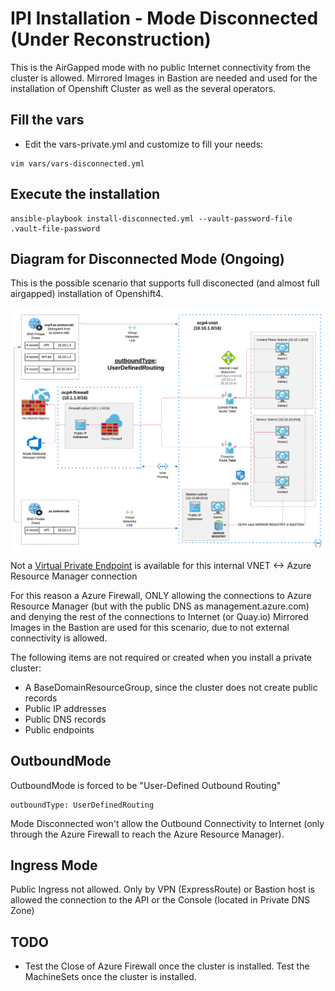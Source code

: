 # IPI Installation - Mode Disconnected (Under Reconstruction)

This is the AirGapped mode with no public Internet connectivity from the cluster is allowed. 
Mirrored Images in Bastion are needed and used for the installation of Openshift Cluster as well as the several operators.

## Fill the vars

* Edit the vars-private.yml and customize to fill your needs:

```
vim vars/vars-disconnected.yml
```

## Execute the installation

```
ansible-playbook install-disconnected.yml --vault-password-file .vault-file-password
```

## Diagram for Disconnected Mode (Ongoing)

This is the possible scenario that supports full disconected (and almost full airgapped) installation of Openshift4.

<img align="center" width="750" src="pics/egress_azure_disconnected2.png">

Not a [Virtual Private Endpoint](https://docs.microsoft.com/en-us/azure/virtual-network/virtual-network-service-endpoints-overview) is available for this internal VNET <-> Azure Resource Manager connection

For this reason a Azure Firewall, ONLY allowing the connections to Azure Resource Manager (but with the public DNS as management.azure.com) and denying the rest of the connections to Internet (or Quay.io)
Mirrored Images in the Bastion are used for this scenario, due to not external connectivity is allowed.

The following items are not required or created when you install a private cluster:

* A BaseDomainResourceGroup, since the cluster does not create public records
* Public IP addresses
* Public DNS records
* Public endpoints

## OutboundMode

OutboundMode is forced to be "User-Defined Outbound Routing"

```
outboundType: UserDefinedRouting
```

Mode Disconnected won't allow the Outbound Connectivity to Internet (only through the Azure Firewall to reach the Azure Resource Manager).

## Ingress Mode

Public Ingress not allowed. Only by VPN (ExpressRoute) or Bastion host is allowed the connection to the API or the Console (located in Private DNS Zone)

## TODO

* Test the Close of Azure Firewall once the cluster is installed. Test the MachineSets once the cluster is installed.